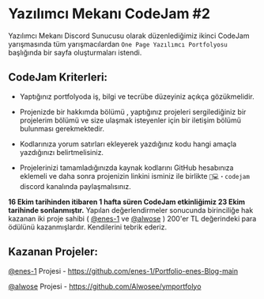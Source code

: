 # Yazılımcı Mekanı CodeJam #2

Yazılımcı Mekanı Discord Sunucusu olarak düzenlediğimiz ikinci CodeJam yarışmasında tüm yarışmacılardan `One Page Yazılımcı Portfolyosu` başlığında bir sayfa oluşturmaları istendi.

## CodeJam Kriterleri:

- Yaptığınız portfolyoda iş, bilgi ve tecrübe düzeyiniz açıkça gözükmelidir.

- Projenizde bir hakkımda bölümü , yaptığınız projeleri sergilediğiniz bir projelerim bölümü ve size ulaşmak isteyenler için bir iletişim bölümü bulunması gerekmektedir.

- Kodlarınıza yorum satırları ekleyerek yazdığınız kodu hangi amaçla yazdığınızı belirtmelisiniz.

- Projelerinizi tamamladığınızda kaynak kodlarını GitHub hesabınıza eklemeli ve daha sonra projenizin linkini isminiz ile birlikte `👨💻・codejam` discord kanalında paylaşmalısınız.

**16 Ekim tarihinden itibaren 1 hafta süren CodeJam etkinliğimiz 23 Ekim tarihinde sonlanmıştır.** Yapılan değerlendirmeler sonucunda birinciliğe hak kazanan iki proje sahibi ( [@enes-1](https://github.com/enes-1) ve [@alwose](https://github.com/Alwosee/) ) 200'er TL değerindeki para ödülünü kazanmışlardır. Kendilerini tebrik ederiz.

## Kazanan Projeler:

[@enes-1](https://github.com/enes-1) Projesi - https://github.com/enes-1/Portfolio-enes-Blog-main

[@alwose](https://github.com/Alwosee) Projesi - https://github.com/Alwosee/ymportfolyo
